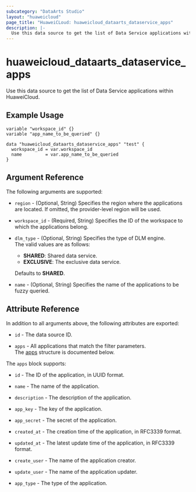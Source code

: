```yaml
---
subcategory: "DataArts Studio"
layout: "huaweicloud"
page_title: "HuaweiCLoud: huaweicloud_dataarts_dataservice_apps"
description: |-
  Use this data source to get the list of Data Service applications within HuaweiCloud.
---
```


# huaweicloud_dataarts_dataservice_apps

Use this data source to get the list of Data Service applications within HuaweiCloud.

## Example Usage

```hcl
variable "workspace_id" {}
variable "app_name_to_be_queried" {}

data "huaweicloud_dataarts_dataservice_apps" "test" {
  workspace_id = var.workspace_id
  name         = var.app_name_to_be_queried
}
```

## Argument Reference

The following arguments are supported:

* `region` - (Optional, String) Specifies the region where the applications are located.
  If omitted, the provider-level region will be used.

* `workspace_id` - (Required, String) Specifies the ID of the workspace to which the applications belong.

* `dlm_type` - (Optional, String) Specifies the type of DLM engine.  
  The valid values are as follows:
  + **SHARED**: Shared data service.
  + **EXCLUSIVE**: The exclusive data service.

  Defaults to **SHARED**.

* `name` - (Optional, String) Specifies the name of the applications to be fuzzy queried.  

## Attribute Reference

In addition to all arguments above, the following attributes are exported:

* `id` - The data source ID.

* `apps` - All applications that match the filter parameters.  
  The [apps](#dataservice_apps_elem) structure is documented below.

<a name="dataservice_apps_elem"></a>
The `apps` block supports:

* `id` - The ID of the application, in UUID format.

* `name` - The name of the application.

* `description` - The description of the application.

* `app_key` - The key of the application.

* `app_secret` - The secret of the application.

* `created_at` - The creation time of the application, in RFC3339 format.

* `updated_at` - The latest update time of the application, in RFC3339 format.

* `create_user` - The name of the application creator.

* `update_user` - The name of the application updater.

* `app_type` - The type of the application.
